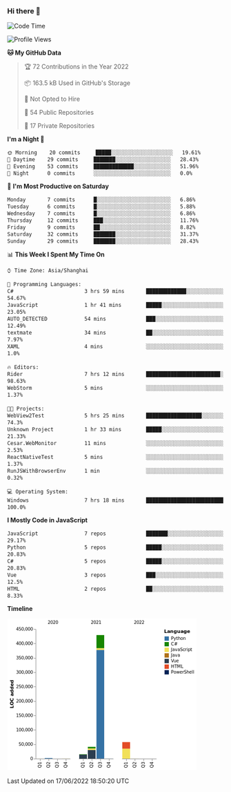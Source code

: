 ### Hi there 👋
<!--START_SECTION:waka-->
![Code Time](http://img.shields.io/badge/Code%20Time-217%20hrs-blue)

![Profile Views](http://img.shields.io/badge/Profile%20Views-2-blue)

**🐱 My GitHub Data** 

> 🏆 72 Contributions in the Year 2022
 > 
> 📦 163.5 kB Used in GitHub's Storage 
 > 
> 🚫 Not Opted to Hire
 > 
> 📜 54 Public Repositories 
 > 
> 🔑 17 Private Repositories  
 > 
**I'm a Night 🦉** 

```text
🌞 Morning    20 commits     █████░░░░░░░░░░░░░░░░░░░░   19.61% 
🌆 Daytime    29 commits     ███████░░░░░░░░░░░░░░░░░░   28.43% 
🌃 Evening    53 commits     █████████████░░░░░░░░░░░░   51.96% 
🌙 Night      0 commits      ░░░░░░░░░░░░░░░░░░░░░░░░░   0.0%

```
📅 **I'm Most Productive on Saturday** 

```text
Monday       7 commits      █░░░░░░░░░░░░░░░░░░░░░░░░   6.86% 
Tuesday      6 commits      █░░░░░░░░░░░░░░░░░░░░░░░░   5.88% 
Wednesday    7 commits      █░░░░░░░░░░░░░░░░░░░░░░░░   6.86% 
Thursday     12 commits     ███░░░░░░░░░░░░░░░░░░░░░░   11.76% 
Friday       9 commits      ██░░░░░░░░░░░░░░░░░░░░░░░   8.82% 
Saturday     32 commits     ███████░░░░░░░░░░░░░░░░░░   31.37% 
Sunday       29 commits     ███████░░░░░░░░░░░░░░░░░░   28.43%

```


📊 **This Week I Spent My Time On** 

```text
⌚︎ Time Zone: Asia/Shanghai

💬 Programming Languages: 
C#                       3 hrs 59 mins       █████████████░░░░░░░░░░░░   54.67% 
JavaScript               1 hr 41 mins        █████░░░░░░░░░░░░░░░░░░░░   23.05% 
AUTO_DETECTED            54 mins             ███░░░░░░░░░░░░░░░░░░░░░░   12.49% 
textmate                 34 mins             ██░░░░░░░░░░░░░░░░░░░░░░░   7.97% 
XAML                     4 mins              ░░░░░░░░░░░░░░░░░░░░░░░░░   1.0%

🔥 Editors: 
Rider                    7 hrs 12 mins       ████████████████████████░   98.63% 
WebStorm                 5 mins              ░░░░░░░░░░░░░░░░░░░░░░░░░   1.37%

🐱‍💻 Projects: 
WebView2Test             5 hrs 25 mins       ██████████████████░░░░░░░   74.3% 
Unknown Project          1 hr 33 mins        █████░░░░░░░░░░░░░░░░░░░░   21.33% 
Cesar.WebMonitor         11 mins             ░░░░░░░░░░░░░░░░░░░░░░░░░   2.53% 
ReactNativeTest          5 mins              ░░░░░░░░░░░░░░░░░░░░░░░░░   1.37% 
RunJSWithBrowserEnv      1 min               ░░░░░░░░░░░░░░░░░░░░░░░░░   0.32%

💻 Operating System: 
Windows                  7 hrs 18 mins       █████████████████████████   100.0%

```

**I Mostly Code in JavaScript** 

```text
JavaScript               7 repos             ███████░░░░░░░░░░░░░░░░░░   29.17% 
Python                   5 repos             █████░░░░░░░░░░░░░░░░░░░░   20.83% 
C#                       5 repos             █████░░░░░░░░░░░░░░░░░░░░   20.83% 
Vue                      3 repos             ███░░░░░░░░░░░░░░░░░░░░░░   12.5% 
HTML                     2 repos             ██░░░░░░░░░░░░░░░░░░░░░░░   8.33%

```


**Timeline**

![Chart not found](https://raw.githubusercontent.com/cesaryuan/cesaryuan/main/charts/bar_graph.png) 


 Last Updated on 17/06/2022 18:50:20 UTC
<!--END_SECTION:waka-->

<!--
**cesaryuan/Cesaryuan** is a ✨ _special_ ✨ repository because its `README.md` (this file) appears on your GitHub profile.

Here are some ideas to get you started:

- 🔭 I’m currently working on ...
- 🌱 I’m currently learning ...
- 👯 I’m looking to collaborate on ...
- 🤔 I’m looking for help with ...
- 💬 Ask me about ...
- 📫 How to reach me: ...
- 😄 Pronouns: ...
- ⚡ Fun fact: ...
-->
